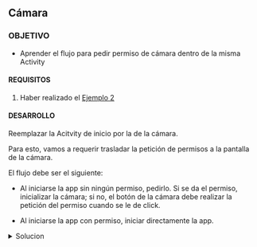 ## Cámara

### OBJETIVO 

- Aprender el flujo para pedir permiso de cámara dentro de la misma Activity

#### REQUISITOS 

1. Haber realizado el [Ejemplo 2](Ejemplo-02)

#### DESARROLLO

Reemplazar la Acitvity de inicio por la de la cámara.

Para esto, vamos a requerir trasladar la petición de permisos a la pantalla de la cámara.

El flujo debe ser el siguiente:

- Al iniciarse la app sin ningún permiso, pedirlo. Si se da el permiso, inicializar la cámara; si no, el botón de la cámara debe realizar la petición del permiso cuando se le de click.

- Al iniciarse la app con permiso, iniciar directamente la app.

<details>
	<summary>Solucion</summary>
1. En el archivo de Manifiesto, Reemplazar 

```xml
<activity android:name=".CameraActivity">
```

por

```xml
<activity android:name=".CameraActivity">
```

2. copiar y pegar las funciones ***onRequestPermissionResult***, ***checkCameraPermission*** y ***requestPermissions*** en *CameraActivity*

3. Escribir esta condicionante

```kotlin
if(checkCameraPermission()){
            startCamera()
        } else{
            requestPermissions()
            capture_button.setOnClickListener {
                requestPermissions()
            }
        }
```
		
</details>




